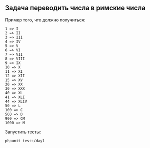 ## Задача переводить числа в римские числа

Пример того, что должно получиться:
```
1 => I
2 => II
3 => III
4 => IV
5 => V
6 => VI
7 => VII
8 => VIII
9 => IX
10 => X
11 => XI
12 => XII
15 => XV
20 => XX
30 => XXX
40 => XL
41 => XLI
44 => XLIV
50 => L
100 => C
500 => D
900 => CM
1000 => M
```

Запустить тесты:
```bash
phpunit tests/day1
```
